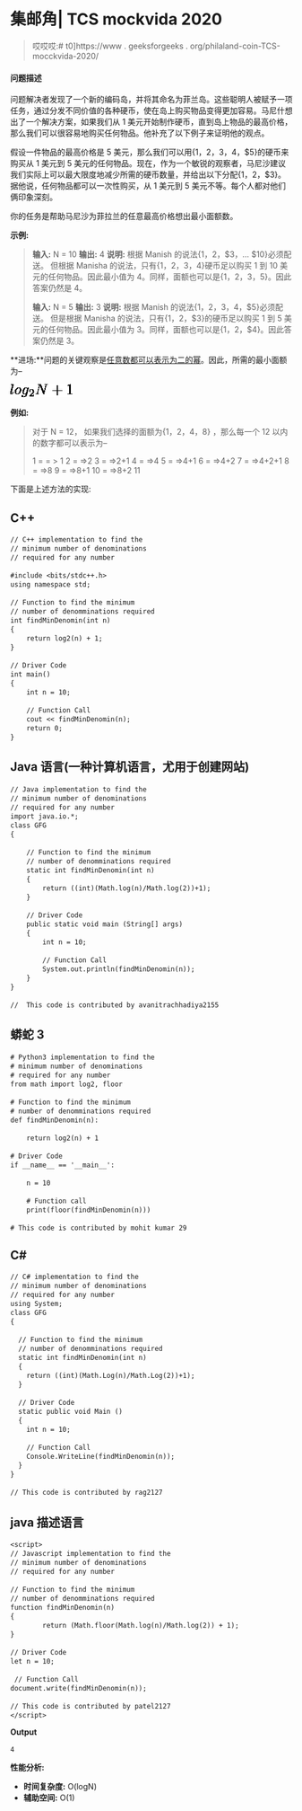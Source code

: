# 集邮角| TCS mockvida 2020

> 哎哎哎:# t0]https://www . geeksforgeeks . org/philaland-coin-TCS-mocckvida-2020/

#### **问题描述**

问题解决者发现了一个新的编码岛，并将其命名为菲兰岛。这些聪明人被赋予一项任务，通过分发不同价值的各种硬币，使在岛上购买物品变得更加容易。马尼什想出了一个解决方案，如果我们从 1 美元开始制作硬币，直到岛上物品的最高价格，那么我们可以很容易地购买任何物品。他补充了以下例子来证明他的观点。

假设一件物品的最高价格是 5 美元，那么我们可以用{$1，$2，$3，$4，$5}的硬币来购买从 1 美元到 5 美元的任何物品。现在，作为一个敏锐的观察者，马尼沙建议我们实际上可以最大限度地减少所需的硬币数量，并给出以下分配{$1，$2，$3}。据他说，任何物品都可以一次性购买，从 1 美元到 5 美元不等。每个人都对他们俩印象深刻。

你的任务是帮助马尼沙为菲拉兰的任意最高价格想出最小面额数。

**示例:**

> **输入:** N = 10
> **输出:** 4
> **说明:**
> 根据 Manish 的说法{$1，$2，$3，… $10}必须配送。
> 但根据 Manisha 的说法，只有{$1，$2，$3，$4}硬币足以购买 1 到 10 美元的任何物品。因此最小值为 4。同样，面额也可以是{$1，$2，$3，$5}。因此答案仍然是 4。
> 
> **输入:** N = 5
> **输出:** 3
> **说明:**
> 根据 Manish 的说法{$1，$2，$3，$4，$5}必须配送。
> 但是根据 Manisha 的说法，只有{$1，$2，$3}的硬币足以购买 1 到 5 美元的任何物品。因此最小值为 3。同样，面额也可以是{$1，$2，$4}。因此答案仍然是 3。

**进场:**问题的关键观察是[任意数都可以表示为二的幂](https://www.geeksforgeeks.org/powers-2-required-sum/)。因此，所需的最小面额为–

![log_2 N + 1      ](img/a94341550c52c891161680866127a071.png "Rendered by QuickLaTeX.com")

**例如:**

> 对于 N = 12，
> 如果我们选择的面额为{1，2，4，8}
> ，那么每一个 12 以内的数字都可以表示为–
> 
> 1 = = > 1
> 2 = =>2
> 3 = =>2+1
> 4 = =>4
> 5 = =>4+1
> 6 = =>4+2
> 7 = =>4+2+1
> 8 = =>8
> 9 = =>8+1
> 10 = =>8+2
> 11

下面是上述方法的实现:

## C++

```
// C++ implementation to find the
// minimum number of denominations
// required for any number

#include <bits/stdc++.h>
using namespace std;

// Function to find the minimum
// number of denomminations required
int findMinDenomin(int n)
{
    return log2(n) + 1;
}

// Driver Code
int main()
{
    int n = 10;

    // Function Call
    cout << findMinDenomin(n);
    return 0;
}
```

## Java 语言(一种计算机语言，尤用于创建网站)

```
// Java implementation to find the
// minimum number of denominations
// required for any number
import java.io.*;
class GFG
{

    // Function to find the minimum
    // number of denomminations required
    static int findMinDenomin(int n)
    {
        return ((int)(Math.log(n)/Math.log(2))+1);
    }

    // Driver Code
    public static void main (String[] args)
    {
        int n = 10;

        // Function Call
        System.out.println(findMinDenomin(n));
    }
}

//  This code is contributed by avanitrachhadiya2155
```

## 蟒蛇 3

```
# Python3 implementation to find the
# minimum number of denominations
# required for any number
from math import log2, floor

# Function to find the minimum
# number of denomminations required
def findMinDenomin(n):

    return log2(n) + 1

# Driver Code
if __name__ == '__main__':

    n = 10

    # Function call
    print(floor(findMinDenomin(n)))

# This code is contributed by mohit kumar 29
```

## C#

```
// C# implementation to find the
// minimum number of denominations
// required for any number
using System;
class GFG
{

  // Function to find the minimum
  // number of denomminations required
  static int findMinDenomin(int n)
  {
    return ((int)(Math.Log(n)/Math.Log(2))+1);
  }

  // Driver Code
  static public void Main ()
  {
    int n = 10;

    // Function Call
    Console.WriteLine(findMinDenomin(n));
  }
}

// This code is contributed by rag2127
```

## java 描述语言

```
<script>
// Javascript implementation to find the
// minimum number of denominations
// required for any number

// Function to find the minimum
// number of denomminations required
function findMinDenomin(n)
{
        return (Math.floor(Math.log(n)/Math.log(2)) + 1);
}

// Driver Code
let n = 10;

 // Function Call
document.write(findMinDenomin(n));

// This code is contributed by patel2127
</script>
```

**Output**

```
4
```

**性能分析:**

*   **时间复杂度:** O(logN)
*   **辅助空间:** O(1)